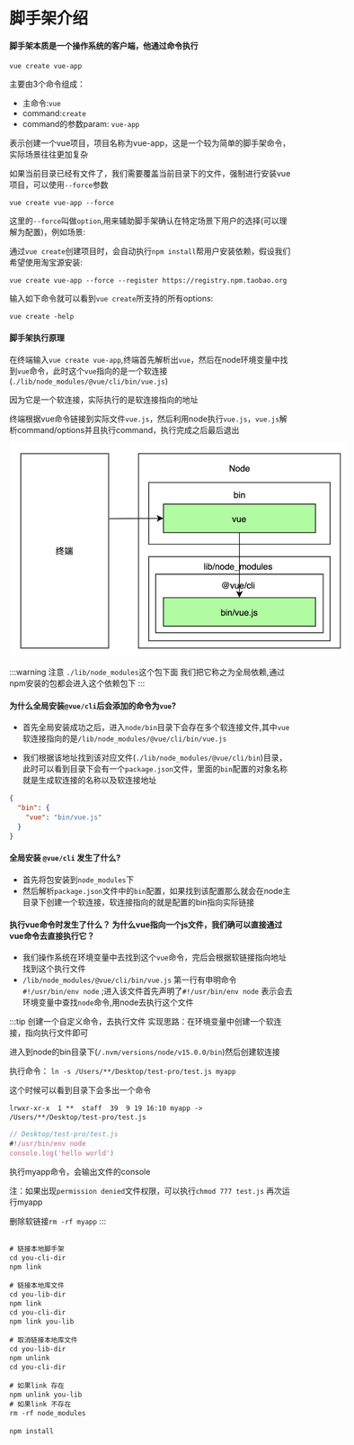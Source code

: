 # 脚手架介绍

#### 脚手架本质是一个操作系统的客户端，他通过命令执行

```shell
vue create vue-app
```

主要由3个命令组成：

* 主命令:`vue`
* command:`create`
* command的参数param: `vue-app`

表示创建一个vue项目，项目名称为vue-app，这是一个较为简单的脚手架命令，实际场景往往更加复杂

如果当前目录已经有文件了，我们需要覆盖当前目录下的文件，强制进行安装vue项目，可以使用`--force`参数

```shell
vue create vue-app --force
```

这里的`--force`叫做`option`,用来辅助脚手架确认在特定场景下用户的选择(可以理解为配置)，例如场景:

通过`vue create`创建项目时，会自动执行`npm install`帮用户安装依赖，假设我们希望使用淘宝源安装:

```shell
vue create vue-app --force --register https://registry.npm.taobao.org
```

输入如下命令就可以看到`vue create`所支持的所有options:

```shell
vue create -help
```

#### 脚手架执行原理

在终端输入`vue create vue-app`,终端首先解析出`vue`，然后在node环境变量中找到`vue`命令，此时这个`vue`指向的是一个软连接(`./lib/node_modules/@vue/cli/bin/vue.js`)

因为它是一个软连接，实际执行的是软连接指向的地址

终端根据vue命令链接到实际文件`vue.js`，然后利用node执行`vue.js`，`vue.js`解析command/options并且执行command，执行完成之后最后退出

<div style="text-align: left;width: 600px">
  <img src="../../images/framework/introduction_1.png" />
</div>

:::warning 注意
`./lib/node_modules`这个包下面 我们把它称之为全局依赖,通过npm安装的包都会进入这个依赖包下
:::

#### 为什么全局安装`@vue/cli`后会添加的命令为`vue`?
* 首先全局安装成功之后，进入`node/bin`目录下会存在多个软连接文件,其中`vue`软连接指向的是`/lib/node_modules/@vue/cli/bin/vue.js`

* 我们根据该地址找到该对应文件(`./lib/node_modules/@vue/cli/bin`)目录，此时可以看到目录下会有一个`package.json`文件，里面的`bin`配置的对象名称就是生成软连接的名称以及软连接地址
```json
{
  "bin": {
    "vue": "bin/vue.js"
  }
}
```

#### 全局安装 `@vue/cli` 发生了什么?
* 首先将包安装到`node_modules`下
* 然后解析`package.json`文件中的`bin`配置，如果找到该配置那么就会在node主目录下创建一个软连接，软连接指向的就是配置的bin指向实际链接

#### 执行vue命令时发生了什么？ 为什么vue指向一个js文件，我们确可以直接通过vue命令去直接执行它？
* 我们操作系统在环境变量中去找到这个`vue`命令，完后会根据软链接指向地址找到这个执行文件
* `/lib/node_modules/@vue/cli/bin/vue.js` 第一行有申明命令 `#!/usr/bin/env node` ;进入该文件首先声明了`#!/usr/bin/env node` 表示会去环境变量中查找`node`命令,用node去执行这个文件

:::tip 创建一个自定义命令，去执行文件
实现思路：在环境变量中创建一个软连接，指向执行文件即可

进入到node的bin目录下(`/.nvm/versions/node/v15.0.0/bin`)然后创建软连接

执行命令： `ln -s /Users/**/Desktop/test-pro/test.js myapp`

这个时候可以看到目录下会多出一个命令
```shell
lrwxr-xr-x  1 **  staff  39  9 19 16:10 myapp -> /Users/**/Desktop/test-pro/test.js
```

```js
// Desktop/test-pro/test.js
#!/usr/bin/env node
console.log('hello world')
```
执行myapp命令，会输出文件的console

注：如果出现`permission denied`文件权限，可以执行`chmod 777 test.js` 再次运行myapp

删除软链接`rm -rf myapp`
:::



```shell

# 链接本地脚手架
cd you-cli-dir
npm link

# 链接本地库文件
cd you-lib-dir
npm link
cd you-cli-dir
npm link you-lib

# 取消链接本地库文件
cd you-lib-dir
npm unlink
cd you-cli-dir

# 如果link 存在
npm unlink you-lib
# 如果link 不存在
rm -rf node_modules

npm install
```

